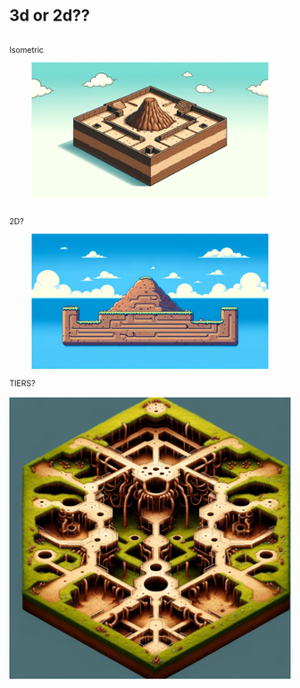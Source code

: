 # 3d or 2d??

\
Isometric

<figure><img src="../.gitbook/assets/image (7).png" alt=""><figcaption></figcaption></figure>

\
2D?

<figure><img src="../.gitbook/assets/image (6).png" alt=""><figcaption></figcaption></figure>

TIERS?\
\
![](<../.gitbook/assets/image (8).png>)
